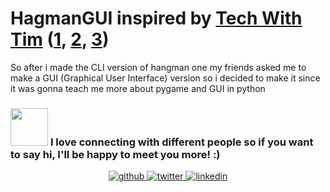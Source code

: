# HagmanGUI inspired by [Tech With Tim](https://www.youtube.com/channel/UC4JX40jDee_tINbkjycV4Sg) ([1](https://www.youtube.com/watch?v=UEO1B_llDnc), [2](https://www.youtube.com/watch?v=W6cjx7t39d4), [3](https://www.youtube.com/watch?v=d038LZp_Jhk))

So after i made the CLI version of hangman one my friends asked me to make a GUI (Graphical User Interface) version so i decided to make it since it was gonna teach me more about pygame and GUI in python

### <img src="https://media.giphy.com/media/LnQjpWaON8nhr21vNW/giphy.gif" width="60"> <b>I love connecting with different people</b> so if you want to say <b>hi, I'll be happy to meet you more!</b> :)

<div align="center">
<a href="https://github.com/creeper-exe" target="_blank">
<img src=https://img.shields.io/badge/github-%2324292e.svg?&style=for-the-badge&logo=github&logoColor=white alt=github style="margin-bottom: 5px;" />
</a>
<a href="https://twitter.com/Nouureldin_Ehab" target="_blank">
<img src=https://img.shields.io/badge/twitter-%2300acee.svg?&style=for-the-badge&logo=twitter&logoColor=white alt=twitter style="margin-bottom: 5px;" />
</a>
<a href="https://linkedin.com/in/noureldin-ehab-a57940190" target="_blank">
<img src=https://img.shields.io/badge/linkedin-%231E77B5.svg?&style=for-the-badge&logo=linkedin&logoColor=white alt=linkedin style="margin-bottom: 5px;" />
</a>  
</div>  
